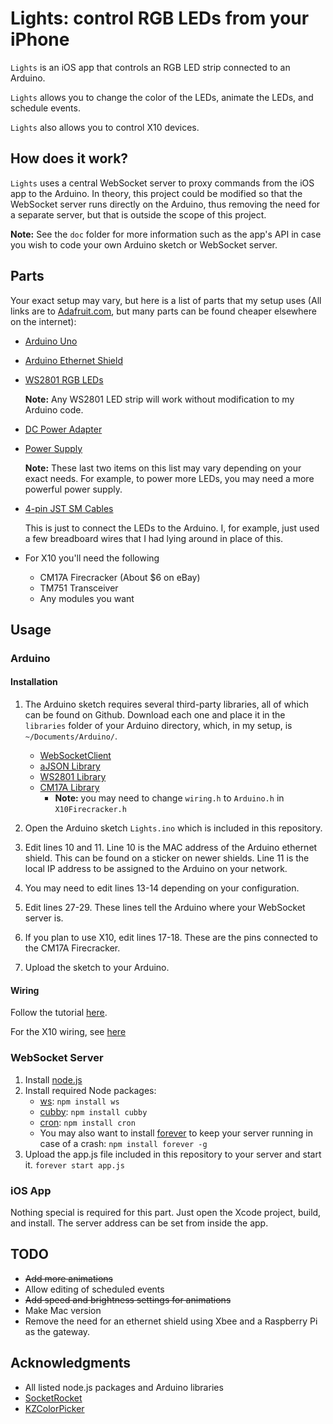 # Lights: control RGB LEDs from your iPhone #

`Lights` is an iOS app that controls an RGB LED strip connected to an Arduino.

`Lights` allows you to change the color of the LEDs, animate the LEDs, and schedule events.

`Lights` also allows you to control X10 devices.

## How does it work? ##

`Lights` uses a central WebSocket server to proxy commands from the iOS app to the Arduino. In theory, this project could be modified so that the WebSocket server runs directly on the Arduino, thus removing the need for a separate server, but that is outside the scope of this project.

**Note:** See the `doc` folder for more information such as the app's API in case you wish to code your own Arduino sketch or WebSocket server.

## Parts ##

Your exact setup may vary, but here is a list of parts that my setup uses (All links are to [Adafruit.com](http://adafruit.com), but many parts can be found cheaper elsewhere on the internet):

* [Arduino Uno](https://www.adafruit.com/products/50)
* [Arduino Ethernet Shield](https://www.adafruit.com/products/201)
* [WS2801 RGB LEDs](https://www.adafruit.com/products/322)
	
	**Note:** Any WS2801 LED strip will work without modification to my Arduino code.
* [DC Power Adapter](https://www.adafruit.com/products/368)
* [Power Supply](https://www.adafruit.com/products/276)

	**Note:** These last two items on this list may vary depending on your exact needs. For example, to power more LEDs, you may need a more powerful power supply.
* [4-pin JST SM Cables](https://www.adafruit.com/products/578)

	This is just to connect the LEDs to the Arduino. I, for example, just used a few breadboard wires that I had lying around in place of this.
* For X10 you'll need the following
	* CM17A Firecracker (About $6 on eBay)
	* TM751 Transceiver
	* Any modules you want



## Usage ##

### Arduino ###

#### Installation ####

1. The Arduino sketch requires several third-party libraries, all of which can be found on Github. Download each one and place it in the `libraries` folder of your Arduino directory, which, in my setup, is `~/Documents/Arduino/`.
	* [WebSocketClient](https://github.com/hadleyrich/ArduinoWebsocketClient)
	* [aJSON Library](https://github.com/interactive-matter/aJson)
	* [WS2801 Library](https://github.com/edc1591/Adafruit-WS2801-Library)
	* [CM17A Library](http://playground.arduino.cc/X10/CM17A)
		* **Note:** you may need to change `wiring.h` to `Arduino.h` in `X10Firecracker.h`
	
2. Open the Arduino sketch `Lights.ino` which is included in this repository.
3. Edit lines 10 and 11. Line 10 is the MAC address of the Arduino ethernet shield. This can be found on a sticker on newer shields. Line 11 is the local IP address to be assigned to the Arduino on your network.
4. You may need to edit lines 13-14 depending on your configuration.
5. Edit lines 27-29. These lines tell the Arduino where your WebSocket server is.
6. If you plan to use X10, edit lines 17-18. These are the pins connected to the CM17A Firecracker.
7. Upload the sketch to your Arduino.

#### Wiring ####

Follow the tutorial [here](http://learn.adafruit.com/12mm-led-pixels/wiring).

For the X10 wiring, see [here](http://playground.arduino.cc/X10/CM17A)

### WebSocket Server ###

1. Install [node.js](http://nodejs.org)
2. Install required Node packages:
	* [ws](https://github.com/einaros/ws): 
		```npm install ws```
	* [cubby](https://github.com/icodeforlove/node-cubby): 
		```npm install cubby```
	* [cron](https://github.com/ncb000gt/node-cron): 
		```npm install cron```
	* You may also want to install [forever](https://github.com/nodejitsu/forever) to keep your server running in case of a crash: 
		```npm install forever -g```
3. Upload the app.js file included in this repository to your server and start it.
	```forever start app.js```
	
### iOS App ###

Nothing special is required for this part. Just open the Xcode project, build, and install. The server address can be set from inside the app.

## TODO ##

* ~~Add more animations~~
* Allow editing of scheduled events
* ~~Add speed and brightness settings for animations~~
* Make Mac version
* Remove the need for an ethernet shield using Xbee and a Raspberry Pi as the gateway.

## Acknowledgments ##

* All listed node.js packages and Arduino libraries
* [SocketRocket](https://github.com/square/SocketRocket)
* [KZColorPicker](https://github.com/alexrestrepo/KZColorPicker)
